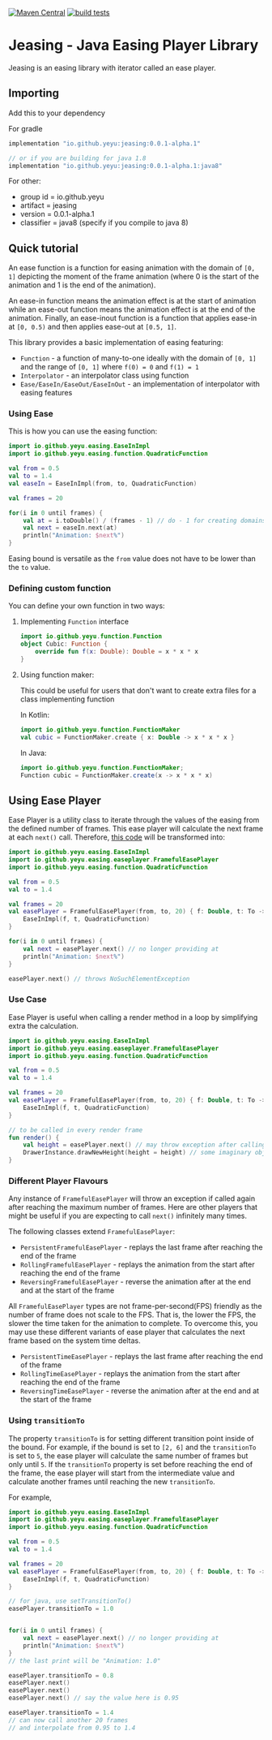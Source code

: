 [![Maven Central](https://img.shields.io/maven-central/v/io.github.ye-yu/jeasing.svg?label=Maven%20Central)](https://search.maven.org/search?q=g:%22io.github.ye-yu%22%20AND%20a:%22jeasing%22)
[![build tests](https://github.com/ye-yu/jease-player/workflows/Tests/badge.svg)](https://github.com/ye-yu/jease-player/actions)

# Jeasing - Java Easing Player Library

Jeasing is an easing library with iterator called
an ease player.

## Importing
Add this to your dependency

For gradle
```build.gradle
implementation "io.github.yeyu:jeasing:0.0.1-alpha.1"

// or if you are building for java 1.8
implementation "io.github.yeyu:jeasing:0.0.1-alpha.1:java8"
```

For other:
  - group id = io.github.yeyu
  - artifact = jeasing
  - version = 0.0.1-alpha.1
  - classifier = java8 (specify if you compile to java 8)
  
## Quick tutorial

An ease function is a function for easing animation 
with the domain of `[0, 1]` depicting the moment of
the frame animation (where 0 is the start of the animation
and 1 is the end of the animation). 

An ease-in function means
the animation effect is at the start of animation while an
ease-out function means the animation effect is at the end
of the animation. Finally, an ease-inout function is a function
that applies ease-in at `[0, 0.5)` and then applies ease-out at
`[0.5, 1]`.

This library provides a basic implementation of easing
featuring:
  - `Function` - a function of many-to-one ideally with the domain of `[0, 1]` and the range of `[0, 1]` where `f(0) = 0` and `f(1) = 1`
  - `Interpolator` - an interpolator class using function
  - `Ease/EaseIn/EaseOut/EaseInOut` - an implementation of interpolator with easing features

### <a name="ease"></a>Using Ease

This is how you can use the easing function:

```kotlin
import io.github.yeyu.easing.EaseInImpl
import io.github.yeyu.easing.function.QuadraticFunction

val from = 0.5
val to = 1.4
val easeIn = EaseInImpl(from, to, QuadraticFunction)

val frames = 20

for(i in 0 until frames) {
    val at = i.toDouble() / (frames - 1) // do - 1 for creating domains of [0, 1]
    val next = easeIn.next(at)
    println("Animation: $next%")
}
```

Easing bound is versatile as the `from` value does not have to be lower than
the `to` value.

### Defining custom function

You can define your own function in two ways:

1. Implementing `Function` interface

    ```kotlin
    import io.github.yeyu.function.Function
    object Cubic: Function {
        override fun f(x: Double): Double = x * x * x
    }  
    ```

2. Using function maker:

    This could be useful for users that don't want to create extra files for a class implementing function
    
    In Kotlin:
    
    ```kotlin
    import io.github.yeyu.function.FunctionMaker
    val cubic = FunctionMaker.create { x: Double -> x * x * x }
    ```

    In Java:

    ```java
    import io.github.yeyu.function.FunctionMaker;
    Function cubic = FunctionMaker.create(x -> x * x * x)
    ```

## Using Ease Player

Ease Player is a utility class to iterate through the values of the easing
from the defined number of frames. This ease player will calculate the next
frame at each `next()` call. Therefore, [this code](#ease) will be transformed into:

```kotlin
import io.github.yeyu.easing.EaseInImpl
import io.github.yeyu.easing.easeplayer.FramefulEasePlayer
import io.github.yeyu.easing.function.QuadraticFunction

val from = 0.5
val to = 1.4

val frames = 20
val easePlayer = FramefulEasePlayer(from, to, 20) { f: Double, t: To ->
    EaseInImpl(f, t, QuadraticFunction)
}

for(i in 0 until frames) {
    val next = easePlayer.next() // no longer providing at
    println("Animation: $next%")
}

easePlayer.next() // throws NoSuchElementException
```

### Use Case

Ease Player is useful when calling a render method in a loop by 
simplifying extra the calculation. 

```kotlin
import io.github.yeyu.easing.EaseInImpl
import io.github.yeyu.easing.easeplayer.FramefulEasePlayer
import io.github.yeyu.easing.function.QuadraticFunction

val from = 0.5
val to = 1.4

val frames = 20
val easePlayer = FramefulEasePlayer(from, to, 20) { f: Double, t: To ->
    EaseInImpl(f, t, QuadraticFunction)
}

// to be called in every render frame
fun render() { 
    val height = easePlayer.next() // may throw exception after calling 20 times
    DrawerInstance.drawNewHeight(height = height) // some imaginary object
}
```

### Different Player Flavours

Any instance of `FramefulEasePlayer` will throw an exception if called again after
reaching the maximum number of frames. Here are other players that might be
useful if you are expecting to call `next()` infinitely many times.

The following classes extend `FramefulEasePlayer`:

  - `PersistentFramefulEasePlayer` - replays the last frame after reaching the end of the frame
  - `RollingFramefulEasePlayer` - replays the animation from the start after reaching the end of the frame
  - `ReversingFramefulEasePlayer` - reverse the animation after at the end and at the start of the frame
  
All `FramefulEasePlayer` types are not frame-per-second(FPS) friendly as
the number of frame does not scale to the FPS. That is, the lower
the FPS, the slower the time taken for the animation to complete. 
To overcome this, you may use these different variants of ease player that
calculates the next frame based on the system time deltas.

  - `PersistentTimeEasePlayer` - replays the last frame after reaching the end of the frame
  - `RollingTimeEasePlayer` - replays the animation from the start after reaching the end of the frame
  - `ReversingTimeEasePlayer` - reverse the animation after at the end and at the start of the frame

### Using `transitionTo`

The property `transitionTo` is for setting different transition point inside of 
the bound. For example, if the bound is set to `[2, 6]` and the `transitionTo`
is set to `5`, the ease player will calculate the same number of frames
but only until `5`. If the `transitionTo` property is set before reaching
the end of the frame, the ease player will start from the intermediate value
and calculate another frames until reaching the new `transitionTo`.

For example,

```kotlin
import io.github.yeyu.easing.EaseInImpl
import io.github.yeyu.easing.easeplayer.FramefulEasePlayer
import io.github.yeyu.easing.function.QuadraticFunction

val from = 0.5
val to = 1.4

val frames = 20
val easePlayer = FramefulEasePlayer(from, to, 20) { f: Double, t: To ->
    EaseInImpl(f, t, QuadraticFunction)
}

// for java, use setTransitionTo()
easePlayer.transitionTo = 1.0


for(i in 0 until frames) {
    val next = easePlayer.next() // no longer providing at
    println("Animation: $next%")
}
// the last print will be "Animation: 1.0"

easePlayer.transitionTo = 0.8
easePlayer.next()
easePlayer.next()
easePlayer.next() // say the value here is 0.95

easePlayer.transitionTo = 1.4 
// can now call another 20 frames
// and interpolate from 0.95 to 1.4
```
